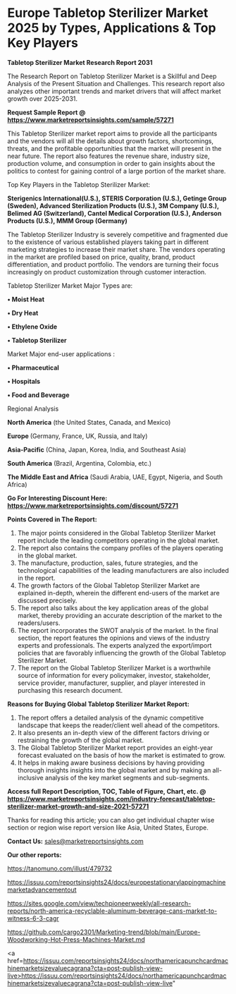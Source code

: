 # Europe Tabletop Sterilizer Market 2025 by Types, Applications & Top Key Players

<strong>Tabletop Sterilizer Market Research Report 2031</strong>

The Research Report on Tabletop Sterilizer Market is a Skillful and Deep Analysis of the Present Situation and Challenges. This research report also analyzes other important trends and market drivers that will affect market growth over 2025-2031.

<strong>Request Sample Report @ <a href=https://www.marketreportsinsights.com/sample/57271>https://www.marketreportsinsights.com/sample/57271</a></strong>

This Tabletop Sterilizer market report aims to provide all the participants and the vendors will all the details about growth factors, shortcomings, threats, and the profitable opportunities that the market will present in the near future. The report also features the revenue share, industry size, production volume, and consumption in order to gain insights about the politics to contest for gaining control of a large portion of the market share.

Top Key Players in the Tabletop Sterilizer Market:

<strong>Sterigenics International(U.S.), STERIS Corporation (U.S.), Getinge Group (Sweden), Advanced Sterilization Products (U.S.), 3M Company (U.S.), Belimed AG (Switzerland), Cantel Medical Corporation (U.S.), Anderson Products (U.S.), MMM Group (Germany)</strong>

The Tabletop Sterilizer Industry is severely competitive and fragmented due to the existence of various established players taking part in different marketing strategies to increase their market share. The vendors operating in the market are profiled based on price, quality, brand, product differentiation, and product portfolio. The vendors are turning their focus increasingly on product customization through customer interaction.

Tabletop Sterilizer Market Major Types are:

<strong>• Moist Heat

• Dry Heat

• Ethylene Oxide

• Tabletop Sterilizer</strong>

Market Major end-user applications :

<strong>• Pharmaceutical

• Hospitals

• Food and Beverage</strong>

Regional Analysis

</u><strong><b>North America</b></strong> (the United States, Canada, and Mexico)

<strong><b>Europe </b></strong>(Germany, France, UK, Russia, and Italy)

<strong><b>Asia-Pacific</b></strong> (China, Japan, Korea, India, and Southeast Asia)

<strong><b>South America</b></strong> (Brazil, Argentina, Colombia, etc.)

<strong><b>The Middle East and Africa</b></strong> (Saudi Arabia, UAE, Egypt, Nigeria, and South Africa)

<strong>Go For Interesting Discount Here: <a href=https://www.marketreportsinsights.com/discount/57271>https://www.marketreportsinsights.com/discount/57271</a></strong>

<strong>Points Covered in The Report:</strong>
<ol>
  <li>The major points considered in the Global Tabletop Sterilizer Market report include the leading competitors operating in the global market.</li>
  <li>The report also contains the company profiles of the players operating in the global market.</li>
  <li>The manufacture, production, sales, future strategies, and the technological capabilities of the leading manufacturers are also included in the report.</li>
  <li>The growth factors of the Global Tabletop Sterilizer Market are explained in-depth, wherein the different end-users of the market are discussed precisely.</li>
  <li>The report also talks about the key application areas of the global market, thereby providing an accurate description of the market to the readers/users.</li>
  <li>The report incorporates the SWOT analysis of the market. In the final section, the report features the opinions and views of the industry experts and professionals. The experts analyzed the export/import policies that are favorably influencing the growth of the Global Tabletop Sterilizer Market.</li>
  <li>The report on the Global Tabletop Sterilizer Market is a worthwhile source of information for every policymaker, investor, stakeholder, service provider, manufacturer, supplier, and player interested in purchasing this research document.</li>
</ol>
<strong>Reasons for Buying Global Tabletop Sterilizer Market Report:</strong>

<ol>
  <li>The report offers a detailed analysis of the dynamic competitive landscape that keeps the reader/client well ahead of the competitors.</li>
  <li>It also presents an in-depth view of the different factors driving or restraining the growth of the global market.</li>
  <li>The Global Tabletop Sterilizer Market report provides an eight-year forecast evaluated on the basis of how the market is estimated to grow.</li>
  <li>It helps in making aware business decisions by having providing thorough insights insights into the global market and by making an all-inclusive analysis of the key market segments and sub-segments.</li>
</ol>
<strong>Access full Report Description, TOC, Table of Figure, Chart, etc. @ <a href=https://www.marketreportsinsights.com/industry-forecast/tabletop-sterilizer-market-growth-and-size-2021-57271>https://www.marketreportsinsights.com/industry-forecast/tabletop-sterilizer-market-growth-and-size-2021-57271</a></strong>


Thanks for reading this article; you can also get individual chapter wise section or region wise report version like Asia, United States, Europe.

<strong>Contact Us:</strong>
sales@marketreportsinsights.com

<strong>Our other reports:</strong>

<a href=https://tanomuno.com/illust/479732>https://tanomuno.com/illust/479732</a>

<a href=https://issuu.com/reportsinsights24/docs/europestationarylappingmachinemarketadvancementout>https://issuu.com/reportsinsights24/docs/europestationarylappingmachinemarketadvancementout</a>

<a href=https://sites.google.com/view/techpioneerweekly/all-research-reports/north-america-recyclable-aluminum-beverage-cans-market-to-witness-6-3-cagr>https://sites.google.com/view/techpioneerweekly/all-research-reports/north-america-recyclable-aluminum-beverage-cans-market-to-witness-6-3-cagr</a>

<a href=https://github.com/cargo2301/Marketing-trend/blob/main/Europe-Woodworking-Hot-Press-Machines-Market.md>https://github.com/cargo2301/Marketing-trend/blob/main/Europe-Woodworking-Hot-Press-Machines-Market.md</a>

<a href=https://issuu.com/reportsinsights24/docs/northamericapunchcardmachinemarketsizevaluecagrana?cta=post-publish-view-live>https://issuu.com/reportsinsights24/docs/northamericapunchcardmachinemarketsizevaluecagrana?cta=post-publish-view-live</a>"
